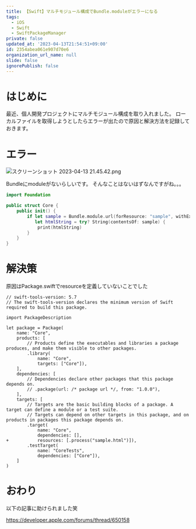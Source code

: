 ```yaml
---
title: 【Swift】マルチモジュール構成でBundle.moduleがエラーになる
tags:
  - iOS
  - Swift
  - SwiftPackageManager
private: false
updated_at: '2023-04-13T21:54:51+09:00'
id: 2354abea061e907d70e6
organization_url_name: null
slide: false
ignorePublish: false
---
```

# はじめに
最近、個人開発プロジェクトにマルチモジュール構成を取り入れました。
ローカルファイルを取得しようとしたらエラーが出たので原因と解決方法を記録しておきます。

# エラー
![スクリーンショット 2023-04-13 21.45.42.png](https://qiita-image-store.s3.ap-northeast-1.amazonaws.com/0/1745371/e144379d-dd4c-6d64-4848-2589e173aac9.png)

Bundleにmoduleがないらしいです。
そんなことはないはずなんですがね。。。

```swift
import Foundation

public struct Core {
    public init() {
        if let sample = Bundle.module.url(forResource: "sample", withExtension: "html"),
           let htmlString = try? String(contentsOf: sample) {
            print(htmlString)
        }
    }
}
```

# 解決策
原因はPackage.swiftでresourceを定義していないことでした

```diff_swift:Package
// swift-tools-version: 5.7
// The swift-tools-version declares the minimum version of Swift required to build this package.

import PackageDescription

let package = Package(
    name: "Core",
    products: [
        // Products define the executables and libraries a package produces, and make them visible to other packages.
        .library(
            name: "Core",
            targets: ["Core"]),
    ],
    dependencies: [
        // Dependencies declare other packages that this package depends on.
        // .package(url: /* package url */, from: "1.0.0"),
    ],
    targets: [
        // Targets are the basic building blocks of a package. A target can define a module or a test suite.
        // Targets can depend on other targets in this package, and on products in packages this package depends on.
        .target(
            name: "Core",
            dependencies: [],
+           resources: [.process("sample.html")]),
        .testTarget(
            name: "CoreTests",
            dependencies: ["Core"]),
    ]
)
```

# おわり
以下の記事に助けられました笑

https://developer.apple.com/forums/thread/650158
